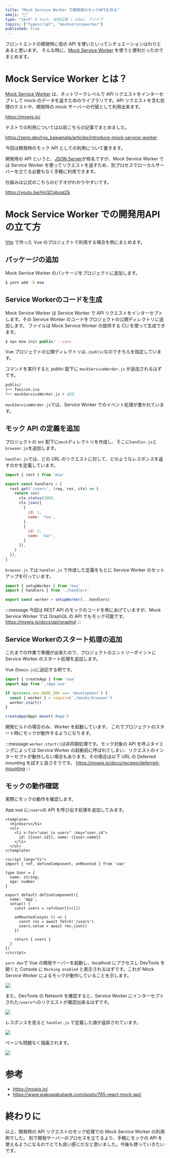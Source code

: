```yaml
---
title: "Mock Service Worker で開発用のモックAPIを作る"
emoji: "🦆"
type: "tech" # tech: 技術記事 / idea: アイデア
topics: ["typescript", "mockserviceworker"]
published: true
---
```


フロントエンドの開発時に仮の API を使いたいってシチュエーションはわりとあると思います。
そんな時に、[Mock Service Worker](https://github.com/mswjs/msw) を使うと便利だったのでまとめます。

# Mock Service Worker とは？
[Mock Service Worker](https://github.com/mswjs/msw) は、ネットワークレベルで API リクエストをインターセプトして mock のデータを返すためのライブラリです。API リクエストを含む処理のテストや、開発時の mock サーバーの代替として利用出来ます。

https://mswjs.io/

テストでの利用については以前こちらの記事でまとめました。

https://zenn.dev/ryo_kawamata/articles/introduce-mock-service-worker

今回は開発時のモック API としての利用について書きます。

開発用の API というと、[JSON Server](https://github.com/typicode/json-server)が有名ですが、Mock Service Worker では Service Worker を使ってリクエストを返すため、別プロセスでローカルサーバーを立てる必要もなく手軽に利用できます。

仕組みは公式のこちらのビデオがわかりやすいです。

https://youtu.be/HcQCqboatZk

# Mock Service Worker での開発用APIの立て方

[Vite](https://github.com/vitejs/vite) で作った Vue のプロジェクトで利用する場合を例にまとめます。

## パッケージの追加

Mock Service Worker のパッケージをプロジェクトに追加します。

```bash
$ yarn add -D msw
```

## Service Workerのコードを生成

Mock Service Worker は Service Worker で API リクエストをインターセプトします。その Service Worker のコードをプロジェクトの公開ディレクトリに追加します。
ファイルは Mock Service Worker の提供する CLI を使って生成できます。


```js
$ npx msw init public/ --save
```

Vue プロジェクトの公開ディレクトリは`./public`なのでそちらを指定しています。

コマンドを実行すると public 配下に `mockServiceWorder.js` が追加されるはずです。


```bash
public/
├── favicon.ico
└── mockServiceWorker.js # 追加
```

`mockServiceWorder.js`では、Service Worker でのイベント処理が書かれています。

## モック API の定義を追加

プロジェクトの src 配下に`mock`ディレクトリを作成し、そこに`handler.js`と`browser.js`を追加します。

`handler.js`では、どの URL のリクエストに対して、どのようなレスポンスを返すのかを定義しています。

```js:src/handler.js
import { rest } from 'msw'

export const handlers = [
  rest.get('/users', (req, res, ctx) => {
    return res(
      ctx.status(200),
      ctx.json([
        {
          id: 1,
          name: 'foo',
        },
        {
          id: 2,
          name: 'bar',
        }
      ]),
    )
  }),
]
```

`browser.js` では `handler.js` で作成した定義をもとに Service Worker のセットアップを行っています。

```js:src/browser.js
import { setupWorker } from 'msw'
import { handlers } from './handlers'

export const worker = setupWorker(...handlers)
```

:::message
今回は REST API のモックのコードを例にあげていますが、Mock Service Worker では GraphQL の API でもモック可能です。
https://mswjs.io/docs/api/graphql
:::

## Service Workerのスタート処理の追加

これまでの作業で準備が出来たので、プロジェクトのエントリーポイントに Service Worker のスタート処理を追加します。

Vue の`main.js`に追記する例です。

```js:src/main.js
import { createApp } from 'vue'
import App from './App.vue'

if (process.env.NODE_ENV === 'development') {
  const { worker } = require('./mocks/browser')
  worker.start()
}

createApp(App).mount('#app')
```

開発ビルドの場合のみ、Worker を起動しています。
これでプロジェクトのスタート時にモックが動作するようになります。

:::message
`worker.start()`は非同期処理です。モック対象の API を呼ぶタイミングによっては Service Worker の起動前に呼ばれてしまい、リクエストのインターセプトが動作しない場合もあります。その場合は以下 URL の Deferred mounting を試すと良さそうです。
https://mswjs.io/docs/recipes/deferred-mounting
:::

## モックの動作確認

実際にモックの動作を確認します。

App.vue に`/users`の API を呼び出す処理を追加してみます。

```vue:components/App.vue
<template>
  <h1>Users</h1>
  <ul>
    <li v-for="user in users" :key="user.id">
      id: {{user.id}}, name: {{user.name}}
    </li>
  </ul>
</template>

<script lang="ts">
import { ref, defineComponent, onMounted } from 'vue'

type User = {
  name: string;
  age: number
}

export default defineComponent({
  name: 'App',
  setup() {
    const users = ref<User[]>([])

    onMounted(async () => {
      const res = await fetch('/users')
      users.value = await res.json()
    })

    return { users }
  }
})
</script>
```

`yarn dev`で Vue の開発サーバーを起動し、localhost にアクセスし DevTools を開くと Console に `Mocking enabled` と表示されるはずです。これが Mock Service Worker によるモックが動作していることを示します。

![](https://i.gyazo.com/d0a592bc9de1f17dcd1584fd82327297.png)

また、DevTools の Network を確認すると、Service Worker にインターセプトされた`/users`へのリクエストが確認出来るはずです。

![](https://i.gyazo.com/dad4d8cced1dd9c81621e5bbd8a5f9e6.png)


レスポンスを見ると `handler.js` で定義した値が返却されています。

![](https://i.gyazo.com/4392bde6be6da2f1bc1f5603a1a33664.png)

ページも問題なく描画されます。

![](https://i.gyazo.com/b7158aa2b6c25d9a65deaaaffbf47368.png)

# 参考
- https://mswjs.io/
- https://www.wakuwakubank.com/posts/765-react-mock-api/

# 終わりに

以上、開発時の API リクエストのモック処理での Mock Service Worker の利用例でした。
別で開発サーバーのプロセスを立てるより、手軽にモックの API を使えるようになるのでとても良い感じだなと思いました。今後も使っていきたいです。